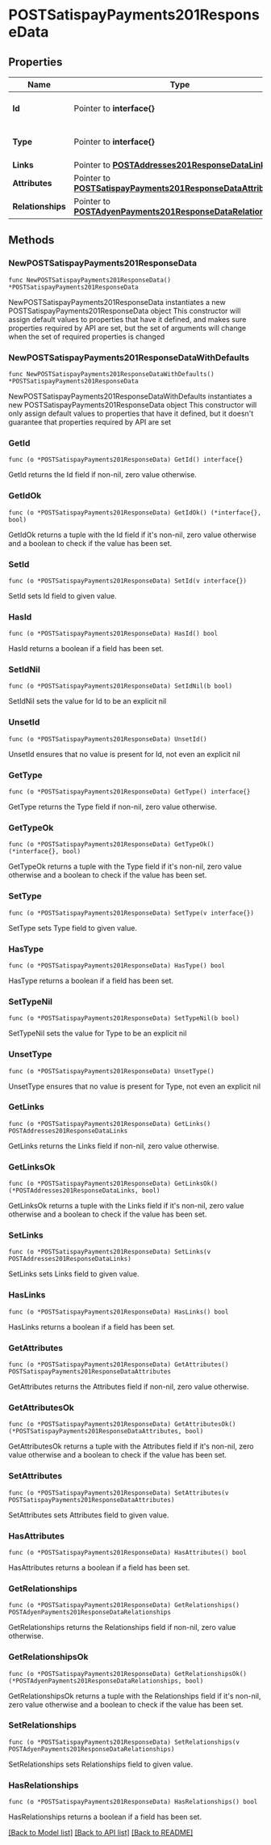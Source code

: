 # POSTSatispayPayments201ResponseData

## Properties

Name | Type | Description | Notes
------------ | ------------- | ------------- | -------------
**Id** | Pointer to **interface{}** | The resource&#39;s id | [optional] 
**Type** | Pointer to **interface{}** | The resource&#39;s type | [optional] 
**Links** | Pointer to [**POSTAddresses201ResponseDataLinks**](POSTAddresses201ResponseDataLinks.md) |  | [optional] 
**Attributes** | Pointer to [**POSTSatispayPayments201ResponseDataAttributes**](POSTSatispayPayments201ResponseDataAttributes.md) |  | [optional] 
**Relationships** | Pointer to [**POSTAdyenPayments201ResponseDataRelationships**](POSTAdyenPayments201ResponseDataRelationships.md) |  | [optional] 

## Methods

### NewPOSTSatispayPayments201ResponseData

`func NewPOSTSatispayPayments201ResponseData() *POSTSatispayPayments201ResponseData`

NewPOSTSatispayPayments201ResponseData instantiates a new POSTSatispayPayments201ResponseData object
This constructor will assign default values to properties that have it defined,
and makes sure properties required by API are set, but the set of arguments
will change when the set of required properties is changed

### NewPOSTSatispayPayments201ResponseDataWithDefaults

`func NewPOSTSatispayPayments201ResponseDataWithDefaults() *POSTSatispayPayments201ResponseData`

NewPOSTSatispayPayments201ResponseDataWithDefaults instantiates a new POSTSatispayPayments201ResponseData object
This constructor will only assign default values to properties that have it defined,
but it doesn't guarantee that properties required by API are set

### GetId

`func (o *POSTSatispayPayments201ResponseData) GetId() interface{}`

GetId returns the Id field if non-nil, zero value otherwise.

### GetIdOk

`func (o *POSTSatispayPayments201ResponseData) GetIdOk() (*interface{}, bool)`

GetIdOk returns a tuple with the Id field if it's non-nil, zero value otherwise
and a boolean to check if the value has been set.

### SetId

`func (o *POSTSatispayPayments201ResponseData) SetId(v interface{})`

SetId sets Id field to given value.

### HasId

`func (o *POSTSatispayPayments201ResponseData) HasId() bool`

HasId returns a boolean if a field has been set.

### SetIdNil

`func (o *POSTSatispayPayments201ResponseData) SetIdNil(b bool)`

 SetIdNil sets the value for Id to be an explicit nil

### UnsetId
`func (o *POSTSatispayPayments201ResponseData) UnsetId()`

UnsetId ensures that no value is present for Id, not even an explicit nil
### GetType

`func (o *POSTSatispayPayments201ResponseData) GetType() interface{}`

GetType returns the Type field if non-nil, zero value otherwise.

### GetTypeOk

`func (o *POSTSatispayPayments201ResponseData) GetTypeOk() (*interface{}, bool)`

GetTypeOk returns a tuple with the Type field if it's non-nil, zero value otherwise
and a boolean to check if the value has been set.

### SetType

`func (o *POSTSatispayPayments201ResponseData) SetType(v interface{})`

SetType sets Type field to given value.

### HasType

`func (o *POSTSatispayPayments201ResponseData) HasType() bool`

HasType returns a boolean if a field has been set.

### SetTypeNil

`func (o *POSTSatispayPayments201ResponseData) SetTypeNil(b bool)`

 SetTypeNil sets the value for Type to be an explicit nil

### UnsetType
`func (o *POSTSatispayPayments201ResponseData) UnsetType()`

UnsetType ensures that no value is present for Type, not even an explicit nil
### GetLinks

`func (o *POSTSatispayPayments201ResponseData) GetLinks() POSTAddresses201ResponseDataLinks`

GetLinks returns the Links field if non-nil, zero value otherwise.

### GetLinksOk

`func (o *POSTSatispayPayments201ResponseData) GetLinksOk() (*POSTAddresses201ResponseDataLinks, bool)`

GetLinksOk returns a tuple with the Links field if it's non-nil, zero value otherwise
and a boolean to check if the value has been set.

### SetLinks

`func (o *POSTSatispayPayments201ResponseData) SetLinks(v POSTAddresses201ResponseDataLinks)`

SetLinks sets Links field to given value.

### HasLinks

`func (o *POSTSatispayPayments201ResponseData) HasLinks() bool`

HasLinks returns a boolean if a field has been set.

### GetAttributes

`func (o *POSTSatispayPayments201ResponseData) GetAttributes() POSTSatispayPayments201ResponseDataAttributes`

GetAttributes returns the Attributes field if non-nil, zero value otherwise.

### GetAttributesOk

`func (o *POSTSatispayPayments201ResponseData) GetAttributesOk() (*POSTSatispayPayments201ResponseDataAttributes, bool)`

GetAttributesOk returns a tuple with the Attributes field if it's non-nil, zero value otherwise
and a boolean to check if the value has been set.

### SetAttributes

`func (o *POSTSatispayPayments201ResponseData) SetAttributes(v POSTSatispayPayments201ResponseDataAttributes)`

SetAttributes sets Attributes field to given value.

### HasAttributes

`func (o *POSTSatispayPayments201ResponseData) HasAttributes() bool`

HasAttributes returns a boolean if a field has been set.

### GetRelationships

`func (o *POSTSatispayPayments201ResponseData) GetRelationships() POSTAdyenPayments201ResponseDataRelationships`

GetRelationships returns the Relationships field if non-nil, zero value otherwise.

### GetRelationshipsOk

`func (o *POSTSatispayPayments201ResponseData) GetRelationshipsOk() (*POSTAdyenPayments201ResponseDataRelationships, bool)`

GetRelationshipsOk returns a tuple with the Relationships field if it's non-nil, zero value otherwise
and a boolean to check if the value has been set.

### SetRelationships

`func (o *POSTSatispayPayments201ResponseData) SetRelationships(v POSTAdyenPayments201ResponseDataRelationships)`

SetRelationships sets Relationships field to given value.

### HasRelationships

`func (o *POSTSatispayPayments201ResponseData) HasRelationships() bool`

HasRelationships returns a boolean if a field has been set.


[[Back to Model list]](../README.md#documentation-for-models) [[Back to API list]](../README.md#documentation-for-api-endpoints) [[Back to README]](../README.md)


